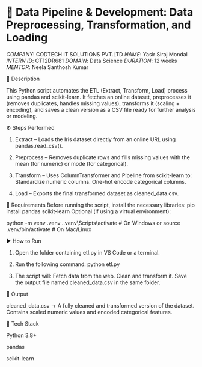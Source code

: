 # 🧠 Data Pipeline & Development: Data Preprocessing, Transformation, and Loading

*COMPANY*: CODTECH IT SOLUTIONS PVT.LTD
*NAME*: Yasir Siraj Mondal
*INTERN ID*: CT12DR681
*DOMAIN*: Data Science
*DURATION*:  12 weeks 
*MENTOR*: Neela Santhosh Kumar


📘 Description

This Python script automates the ETL (Extract, Transform, Load) process using pandas and scikit-learn.
It fetches an online dataset, preprocesses it (removes duplicates, handles missing values), transforms it (scaling + encoding), and saves a clean version as a CSV file ready for further analysis or modeling.



⚙ Steps Performed

1. Extract – Loads the Iris dataset directly from an online URL using pandas.read_csv().

2. Preprocess – Removes duplicate rows and fills missing values with the mean (for numeric) or mode (for categorical).

3. Transform – Uses ColumnTransformer and Pipeline from scikit-learn to:
Standardize numeric columns.
One-hot encode categorical columns.

4. Load – Exports the final transformed dataset as cleaned_data.csv.


🧰 Requirements
Before running the script, install the necessary libraries:
pip install pandas scikit-learn
Optional (if using a virtual environment):

python -m venv .venv
.\.venv\Scripts\activate       # On Windows
 or
source .venv/bin/activate      # On Mac/Linux




▶ How to Run
1. Open the folder containing etl.py in VS Code or a terminal.

2. Run the following command:
python etl.py

3. The script will:
Fetch data from the web.
Clean and transform it.
Save the output file named cleaned_data.csv in the same folder.




🧾 Output

cleaned_data.csv → A fully cleaned and transformed version of the dataset.
Contains scaled numeric values and encoded categorical features.



🧱 Tech Stack

Python 3.8+

pandas

scikit-learn
